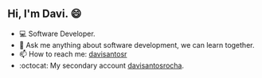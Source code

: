 
## Hi, I'm Davi. 😄
- :computer: Software Developer.
- 💬 Ask me anything about software development, we can learn together.
- 📫 How to reach me: [davisantosr](https://www.linkedin.com/in/davisantosr/)
- :octocat: My secondary account [davisantosrocha](https://github.com/davisantosrocha).

<!--
**davisantosr/davisantosr** is a ✨ _special_ ✨ repository because its `README.md` (this file) appears on your GitHub profile.

Hi, I'm Davi Santos Rocha, a passionate Full Stack Web Developer 🚀 from Brazil.


Here are some ideas to get you started:

- 🔭 I’m currently working on awesome stuff
- 🌱 I’m constantly learning 
- 👯 I’m looking to collaborate on open source community
- 💬 Ask me about ...
- 📫 How to reach me: [davisantosr](https://www.linkedin.com/in/davisantosr/);
- 😄 Pronouns: ...
- ⚡ Fun fact: ...
-->
